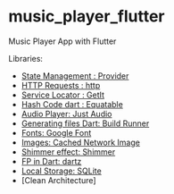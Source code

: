 # music_player_flutter

Music Player App with Flutter

Libraries:

- [State Management : Provider](https://pub.dev/packages/provider)
- [HTTP Requests : http](https://pub.dev/packages/http)
- [Service Locator : GetIt](https://pub.dev/packages/get_it)
- [Hash Code dart : Equatable](https://pub.dev/packages/equatable)
- [Audio Player: Just Audio](https://pub.dev/packages/just_audio) 
- [Generating files Dart: Build Runner](https://pub.dev/packages/build_runner)
- [Fonts: Google Font](https://pub.dev/packages/google_fonts)
- [Images: Cached Network Image](https://pub.dev/packages/cached_network_image)
- [Shimmer effect: Shimmer](https://pub.dev/packages/shimmer)
- [FP in Dart: dartz](https://pub.dev/packages/dartz)
- [Local Storage: SQLite](https://pub.dev/packages/sqflite)
- [Clean Architecture]
